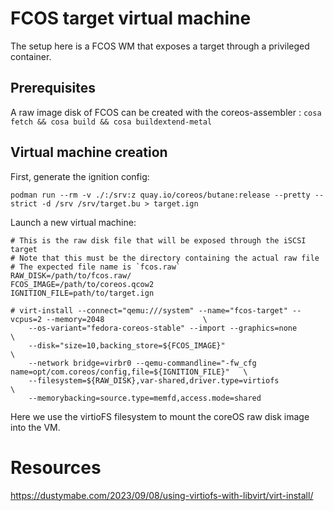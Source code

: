 # FCOS target virtual machine

The setup here is a FCOS WM that exposes a target through a privileged container.

## Prerequisites

A raw image disk of FCOS can be created with the coreos-assembler : `cosa fetch && cosa build && cosa buildextend-metal`

## Virtual machine creation

First, generate the ignition config:
```
podman run --rm -v ./:/srv:z quay.io/coreos/butane:release --pretty --strict -d /srv /srv/target.bu > target.ign
```

Launch a new virtual machine:
```
# This is the raw disk file that will be exposed through the iSCSI target
# Note that this must be the directory containing the actual raw file
# The expected file name is `fcos.raw`
RAW_DISK=/path/to/fcos.raw/
FCOS_IMAGE=/path/to/coreos.qcow2
IGNITION_FILE=path/to/target.ign

# virt-install --connect="qemu:///system" --name="fcos-target" --vcpus=2 --memory=2048                      \
    --os-variant="fedora-coreos-stable" --import --graphics=none                                            \
    --disk="size=10,backing_store=${FCOS_IMAGE}"                                                            \
    --network bridge=virbr0 --qemu-commandline="-fw_cfg name=opt/com.coreos/config,file=${IGNITION_FILE}"   \
    --filesystem=${RAW_DISK},var-shared,driver.type=virtiofs                                                \
    --memorybacking=source.type=memfd,access.mode=shared
```

Here we use the virtioFS filesystem to mount the coreOS raw disk image into the VM. 


# Resources

https://dustymabe.com/2023/09/08/using-virtiofs-with-libvirt/virt-install/
